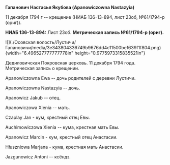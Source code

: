 **Гапанович Настасья Якубова (Apanowiczowna Nastazyia)**

11 декабря 1794 г -- крещение (НИАБ 136-13-894, лист 23об, №61/1794-р
(ориг)).

**НИАБ 136-13-894:** Лист 23об. **Метрическая запись №61/1794-р
(ориг).**

![](./Осовская волость/Лустичи/Гапановичи/media/3e343804336749b9676dd4c11500bef639f1f804.png){width="6.496527777777778in"
height="0.9775973315835521in"}

Дедиловичская Покровская церковь. 11 декабря 1794 года. Метрическая
запись о крещении.

Apanowiczowna Ewa -- дочь родителей с деревни Лустичи.

Apanowiczowna Nastazyia -- дочь.

Apanowicz Jakub -- отец.

Apanowiczowa Xienia -- мать.

Czaplay Jan - кум, крестный отец Евы.

Auchimowiczowa Xienia -- кума, крестная мать Евы.

Apanowicz Marcin - кум, крестный отец Анастасии.

Hłuszniowa Marjana - кума, крестная мать Анастасии.

Jazgunowicz Antoni -- ксёндз.
